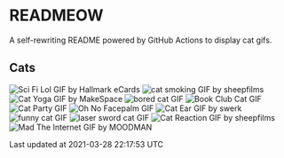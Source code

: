 # READMEOW

A self-rewriting README powered by GitHub Actions to display cat gifs.

## Cats

![Sci Fi Lol GIF by Hallmark eCards](https://media3.giphy.com/media/BzyTuYCmvSORqs1ABM/200.gif?cid=a0cc1d54or3iox4zz0iw8s6ki1giw6ev6rcg15hnu2yqurrb&rid=200.gif)
![cat smoking GIF by sheepfilms](https://media2.giphy.com/media/3o6Zt481isNVuQI1l6/200.gif?cid=a0cc1d54or3iox4zz0iw8s6ki1giw6ev6rcg15hnu2yqurrb&rid=200.gif)
![Cat Yoga GIF by MakeSpace](https://media0.giphy.com/media/xUPGcyi4YxcZp8dWZq/200.gif?cid=a0cc1d54or3iox4zz0iw8s6ki1giw6ev6rcg15hnu2yqurrb&rid=200.gif)
![bored cat GIF](https://media0.giphy.com/media/mlvseq9yvZhba/200.gif?cid=a0cc1d54or3iox4zz0iw8s6ki1giw6ev6rcg15hnu2yqurrb&rid=200.gif)
![Book Club Cat GIF](https://media4.giphy.com/media/1iu8uG2cjYFZS6wTxv/200.gif?cid=a0cc1d54or3iox4zz0iw8s6ki1giw6ev6rcg15hnu2yqurrb&rid=200.gif)
![Cat Party GIF](https://media2.giphy.com/media/jpbnoe3UIa8TU8LM13/200.gif?cid=a0cc1d54or3iox4zz0iw8s6ki1giw6ev6rcg15hnu2yqurrb&rid=200.gif)
![Oh No Facepalm GIF](https://media2.giphy.com/media/yFQ0ywscgobJK/200.gif?cid=a0cc1d54or3iox4zz0iw8s6ki1giw6ev6rcg15hnu2yqurrb&rid=200.gif)
![Cat Ear GIF by swerk](https://media2.giphy.com/media/MCfhrrNN1goH6/200.gif?cid=a0cc1d54or3iox4zz0iw8s6ki1giw6ev6rcg15hnu2yqurrb&rid=200.gif)
![funny cat GIF](https://media0.giphy.com/media/13CoXDiaCcCoyk/200.gif?cid=a0cc1d54or3iox4zz0iw8s6ki1giw6ev6rcg15hnu2yqurrb&rid=200.gif)
![laser sword cat GIF](https://media4.giphy.com/media/q1MeAPDDMb43K/200.gif?cid=a0cc1d54or3iox4zz0iw8s6ki1giw6ev6rcg15hnu2yqurrb&rid=200.gif)
![Cat Reaction GIF by sheepfilms](https://media0.giphy.com/media/1KoN1DMBnCMWk/200.gif?cid=a0cc1d54or3iox4zz0iw8s6ki1giw6ev6rcg15hnu2yqurrb&rid=200.gif)
![Mad The Internet GIF by MOODMAN](https://media1.giphy.com/media/VbnUQpnihPSIgIXuZv/200.gif?cid=a0cc1d54or3iox4zz0iw8s6ki1giw6ev6rcg15hnu2yqurrb&rid=200.gif)


Last updated at 2021-03-28 22:17:53 UTC